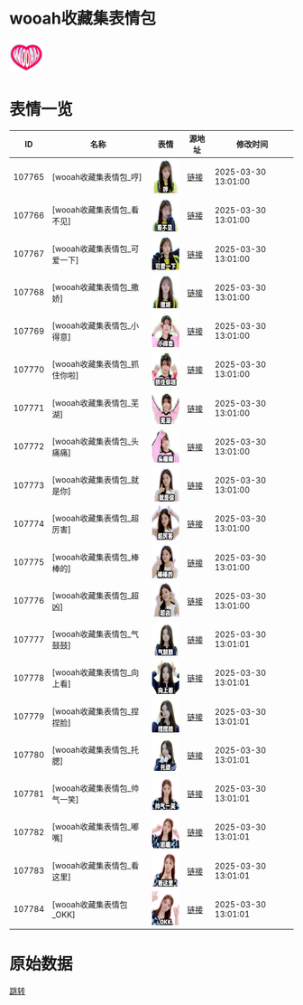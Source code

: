 # wooah收藏集表情包

<img src="./cover.png" height="60" alt="cover" />

# 表情一览

|ID|名称|表情|源地址|修改时间|
|----|----|----|----|----|
|107765|[wooah收藏集表情包_哼]|<img src="./pic/107765_%5Bwooah收藏集表情包_哼%5D.png" height="60" alt="哼"/>|[链接](https://i0.hdslb.com/bfs/garb/5a040cdff6069f0c3be6410919d4d2f2b59c502f.png)|2025-03-30 13:01:00|
|107766|[wooah收藏集表情包_看不见]|<img src="./pic/107766_%5Bwooah收藏集表情包_看不见%5D.png" height="60" alt="看不见"/>|[链接](https://i0.hdslb.com/bfs/garb/7b8c6232d59e6e7eec17c6304fd5222d87ec24f7.png)|2025-03-30 13:01:00|
|107767|[wooah收藏集表情包_可爱一下]|<img src="./pic/107767_%5Bwooah收藏集表情包_可爱一下%5D.png" height="60" alt="可爱一下"/>|[链接](https://i0.hdslb.com/bfs/garb/a2ba9df40672631a13cb09c24ff6a3f49525b8a7.png)|2025-03-30 13:01:00|
|107768|[wooah收藏集表情包_撒娇]|<img src="./pic/107768_%5Bwooah收藏集表情包_撒娇%5D.png" height="60" alt="撒娇"/>|[链接](https://i0.hdslb.com/bfs/garb/53f9f3d5cd6bc2d604fd990509842ce0e7dec8fd.png)|2025-03-30 13:01:00|
|107769|[wooah收藏集表情包_小得意]|<img src="./pic/107769_%5Bwooah收藏集表情包_小得意%5D.png" height="60" alt="小得意"/>|[链接](https://i0.hdslb.com/bfs/garb/07c23036f140921a73daecbb7f8b8e46e869e60d.png)|2025-03-30 13:01:00|
|107770|[wooah收藏集表情包_抓住你啦]|<img src="./pic/107770_%5Bwooah收藏集表情包_抓住你啦%5D.png" height="60" alt="抓住你啦"/>|[链接](https://i0.hdslb.com/bfs/garb/89be3ed284c090cce584f9834c5fc5a985a7c369.png)|2025-03-30 13:01:00|
|107771|[wooah收藏集表情包_芜湖]|<img src="./pic/107771_%5Bwooah收藏集表情包_芜湖%5D.png" height="60" alt="芜湖"/>|[链接](https://i0.hdslb.com/bfs/garb/edde38f085bb0ce2302d4f0a2d387b8a1cf74ea4.png)|2025-03-30 13:01:00|
|107772|[wooah收藏集表情包_头痛痛]|<img src="./pic/107772_%5Bwooah收藏集表情包_头痛痛%5D.png" height="60" alt="头痛痛"/>|[链接](https://i0.hdslb.com/bfs/garb/5f61833f14192002073e791b554bacc96aae328d.png)|2025-03-30 13:01:00|
|107773|[wooah收藏集表情包_就是你]|<img src="./pic/107773_%5Bwooah收藏集表情包_就是你%5D.png" height="60" alt="就是你"/>|[链接](https://i0.hdslb.com/bfs/garb/b20b53e43fda49e5b0392cc1cb05eb4bc0ef5caf.png)|2025-03-30 13:01:00|
|107774|[wooah收藏集表情包_超厉害]|<img src="./pic/107774_%5Bwooah收藏集表情包_超厉害%5D.png" height="60" alt="超厉害"/>|[链接](https://i0.hdslb.com/bfs/garb/a8b367f9d411011ee3ed05e7181bd4bf798a6dc9.png)|2025-03-30 13:01:00|
|107775|[wooah收藏集表情包_棒棒的]|<img src="./pic/107775_%5Bwooah收藏集表情包_棒棒的%5D.png" height="60" alt="棒棒的"/>|[链接](https://i0.hdslb.com/bfs/garb/0468b722c08a135567864a28f848aa01627bb0da.png)|2025-03-30 13:01:00|
|107776|[wooah收藏集表情包_超凶]|<img src="./pic/107776_%5Bwooah收藏集表情包_超凶%5D.png" height="60" alt="超凶"/>|[链接](https://i0.hdslb.com/bfs/garb/709656085f606826280390f0bf7ea24a2608d9a1.png)|2025-03-30 13:01:00|
|107777|[wooah收藏集表情包_气鼓鼓]|<img src="./pic/107777_%5Bwooah收藏集表情包_气鼓鼓%5D.png" height="60" alt="气鼓鼓"/>|[链接](https://i0.hdslb.com/bfs/garb/affad0da956a76ef7f8875548533b4b4ead7dc84.png)|2025-03-30 13:01:01|
|107778|[wooah收藏集表情包_向上看]|<img src="./pic/107778_%5Bwooah收藏集表情包_向上看%5D.png" height="60" alt="向上看"/>|[链接](https://i0.hdslb.com/bfs/garb/e68e1d8f5a8a0b6a77d195efbfcb514209fc0b34.png)|2025-03-30 13:01:01|
|107779|[wooah收藏集表情包_捏捏脸]|<img src="./pic/107779_%5Bwooah收藏集表情包_捏捏脸%5D.png" height="60" alt="捏捏脸"/>|[链接](https://i0.hdslb.com/bfs/garb/2bf855fe5e6c218f1ce7e7030c884cd0d540e5bb.png)|2025-03-30 13:01:01|
|107780|[wooah收藏集表情包_托腮]|<img src="./pic/107780_%5Bwooah收藏集表情包_托腮%5D.png" height="60" alt="托腮"/>|[链接](https://i0.hdslb.com/bfs/garb/35bfc009862de93ea0fb119e6457cf81073a9c66.png)|2025-03-30 13:01:01|
|107781|[wooah收藏集表情包_帅气一笑]|<img src="./pic/107781_%5Bwooah收藏集表情包_帅气一笑%5D.png" height="60" alt="帅气一笑"/>|[链接](https://i0.hdslb.com/bfs/garb/1cb84b09806cc304009709ee3791970b3cd37888.png)|2025-03-30 13:01:01|
|107782|[wooah收藏集表情包_嘟嘴]|<img src="./pic/107782_%5Bwooah收藏集表情包_嘟嘴%5D.png" height="60" alt="嘟嘴"/>|[链接](https://i0.hdslb.com/bfs/garb/8972eab3c74c5141384f47a413c1db6077bd5c63.png)|2025-03-30 13:01:01|
|107783|[wooah收藏集表情包_看这里]|<img src="./pic/107783_%5Bwooah收藏集表情包_看这里%5D.png" height="60" alt="看这里"/>|[链接](https://i0.hdslb.com/bfs/garb/f90ed04557b962b1fb1e473015bd512f307df7d5.png)|2025-03-30 13:01:01|
|107784|[wooah收藏集表情包_OKK]|<img src="./pic/107784_%5Bwooah收藏集表情包_OKK%5D.png" height="60" alt="OKK"/>|[链接](https://i0.hdslb.com/bfs/garb/3d1f3c49d9626624aca6a7cb4f225cd2a0456cd3.png)|2025-03-30 13:01:01|

# 原始数据

[跳转](./raw.json)


